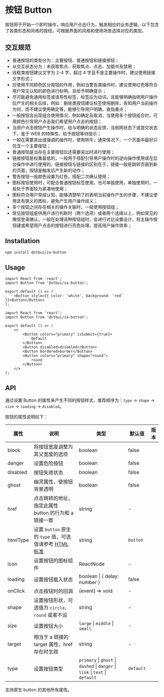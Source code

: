 # 按钮 Button

按钮用于开始一个即时操作，响应用户点击行为，触发相应的业务逻辑。以下包含了各类形态和风格的按纽，可根据界面的风格和使用场景选择对应的类型。

## 交互规范

-   普通按钮的类型分为：主要按钮、普通按钮和链接按钮；
-   从交互状态分为：未获取焦点、获取焦点、点击、加载中及禁用；
-   线框类按钮建议文字为 2-4 字，超过 4 字且不是主要操作时，建议使用链接文字形式；
-   应使用不同颜色区分按钮的作用，例如当警告类操作时，建议使用红色等符合用户常见认知的颜色进行标明，且给予明确提示；
-   尽可能避免通用标签或误导性标签，标签应为动词，且能够明确指明用户操作后产生的相关后续，例如：删除类按钮建议标签使用删除，告知用户当前操作为何，而不建议使用确定等，能够引导用户明确，直指重点；
-   一般按钮会出现组合使用情况，例如确定及取消，当使用多个按钮组合时，可用颜色引导用户点击我们希望用户点击的按钮；
-   当用户点击按钮产生操作时，给与明确的状态反馈，当弱网状态下或提交状态下，鉴于 WEB 的特殊性，给予按钮等待提示；
-   一般在需要突出或强调的操作时，使用转牛，通常情况下，一个页面中最好只包含一个主要按钮；
-   普通按钮是当存在主要按钮后还需要突出时进行使用；
-   链接按钮是权重最低的，一般用于搭配引导用户操作时的逆向操作使用或在后台操作中进行使用的，链接按钮与链接的区别在于，链接一般是跳转页面到新的页面，按钮是触发后产生新的动作；
-   警告按钮一般颜色设置为红色，搭配二次确认使用；
-   图标按钮使用时，可配合普通按钮标签使用，也可单独使用，单独使用时，一般处于界面较为紧凑地使用；
-   图标符合用户常规认知，能够清楚明了的表明当前操作产生的步骤，不建议使用具有狭义的图标，避免产生用户操作歧义；
-   多个按钮之间存在相关的操作关联时，一般使用按钮组；
-   常见按钮组是供用户进行判断时（两个选项）或者两个选择以上，例如常见的微信登录确认，一般在处理该种按钮组时，会进行对比设置设计，将主操作按钮键或希望用户点击的按钮进行亮色处理，提高用户操作效率；

## Installation

```sh
npm install @stbui/za-button
```

## Usage

```tsx
import React from 'react';
import Button from '@stbui/za-button';

export default () => (
    <Button style={{ color: 'white', background: 'red' }}>Button</Button>
);
```

```tsx
import React from 'react';
import Button from '@stbui/za-button';

export default () => (
    <>
        <Button colors="primary" isSubmit={true}>
            Default
        </Button>
        <Button disabled>disabled</Button>
        <Button bordered>border</Button>
        <Button colors="primary" shape="round">
            round
        </Button>
    </>
);
```

## API

通过设置 Button 的属性来产生不同的按钮样式，推荐顺序为：`type` -> `shape` -> `size` -> `loading` -> `disabled`。

按钮的属性说明如下：

| 属性     | 说明                                                                                                                                 | 类型                                                                          | 默认值    | 版本 |
| -------- | ------------------------------------------------------------------------------------------------------------------------------------ | ----------------------------------------------------------------------------- | --------- | ---- |
| block    | 将按钮宽度调整为其父宽度的选项                                                                                                       | boolean                                                                       | false     |      |
| danger   | 设置危险按钮                                                                                                                         | boolean                                                                       | false     |      |
| disabled | 按钮失效状态                                                                                                                         | boolean                                                                       | false     |      |
| ghost    | 幽灵属性，使按钮背景透明                                                                                                             | boolean                                                                       | false     |      |
| href     | 点击跳转的地址，指定此属性 button 的行为和 a 链接一致                                                                                | string                                                                        | -         |      |
| htmlType | 设置 `button` 原生的 `type` 值，可选值请参考 [HTML 标准](https://developer.mozilla.org/en-US/docs/Web/HTML/Element/button#attr-type) | string                                                                        | `button`  |      |
| icon     | 设置按钮的图标组件                                                                                                                   | ReactNode                                                                     | -         |      |
| loading  | 设置按钮载入状态                                                                                                                     | boolean \| { delay: number }                                                  | false     |      |
| onClick  | 点击按钮时的回调                                                                                                                     | (event) => void                                                               | -         |      |
| shape    | 设置按钮形状，可选值为 `circle`、 `round` 或者不设                                                                                   | string                                                                        | -         |      |
| size     | 设置按钮大小                                                                                                                         | `large` \| `middle` \| `small`                                                | -         |      |
| target   | 相当于 a 链接的 target 属性，href 存在时生效                                                                                         | string                                                                        | -         |      |
| type     | 设置按钮类型                                                                                                                         | `primary` \| `ghost` \| `dashed` \| `danger` \| `link` \| `text` \| `default` | `default` |      |

支持原生 button 的其他所有属性。
